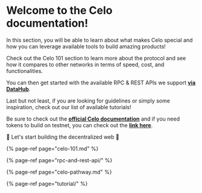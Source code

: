 # Welcome to the Celo documentation!

In this section, you will be able to learn about what makes Celo special and how you can leverage available tools to build amazing products! 

Check out the Celo 101 section to learn more about the protocol and see how it compares to other networks in terms of speed, cost, and functionalities. 

You can then get started with the available RPC & REST APIs we support [**via DataHub**](https://datahub.figment.io/sign_up?service=celo). 

Last but not least, if you are looking for guidelines or simply some inspiration, check out our list of available tutorials! 

Be sure to check out the [**official Celo documentation**](https://docs.celo.org/) and if you need tokens to build on testnet, you can check out the [**link here**](https://celo.org/developers/faucet). 

🚀 Let's start building the decentralized web 🚀

{% page-ref page="celo-101.md" %}

{% page-ref page="rpc-and-rest-api/" %}

{% page-ref page="celo-pathway.md" %}

{% page-ref page="tutorial/" %}



